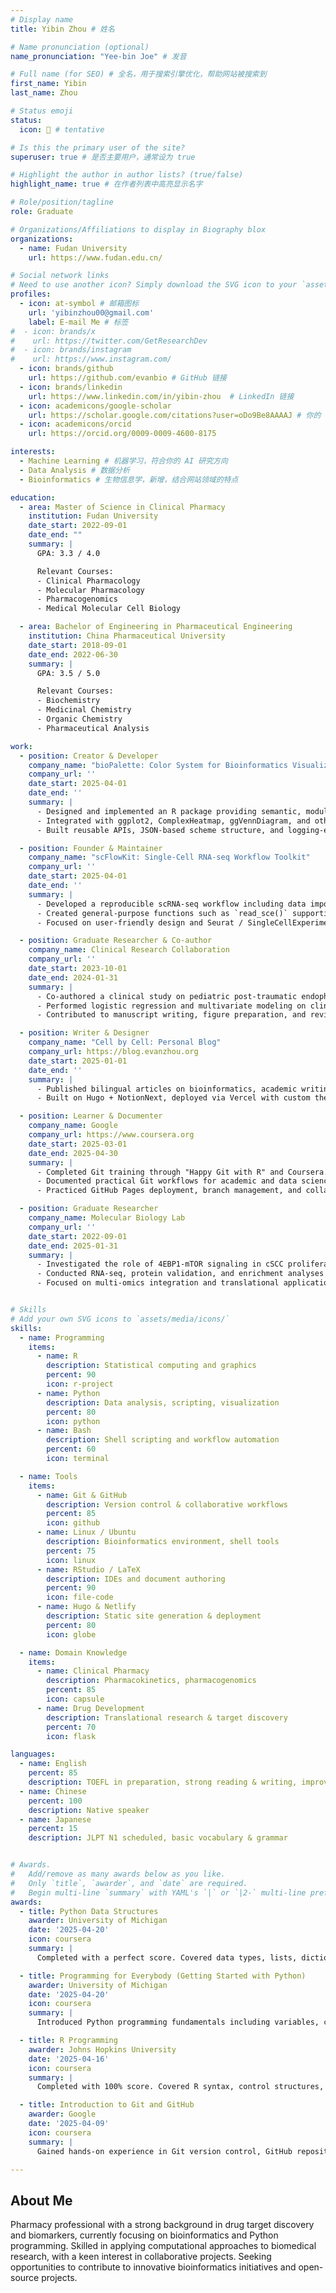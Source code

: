```yaml
---
# Display name
title: Yibin Zhou # 姓名

# Name pronunciation (optional)
name_pronunciation: "Yee-bin Joe" # 发音

# Full name (for SEO) # 全名，用于搜索引擎优化，帮助网站被搜索到
first_name: Yibin
last_name: Zhou

# Status emoji
status:
  icon: 🧬 # tentative

# Is this the primary user of the site?
superuser: true # 是否主要用户，通常设为 true

# Highlight the author in author lists? (true/false)
highlight_name: true # 在作者列表中高亮显示名字

# Role/position/tagline
role: Graduate

# Organizations/Affiliations to display in Biography blox
organizations:
  - name: Fudan University
    url: https://www.fudan.edu.cn/

# Social network links
# Need to use another icon? Simply download the SVG icon to your `assets/media/icons/` folder.
profiles:
  - icon: at-symbol # 邮箱图标
    url: 'yibinzhou00@gmail.com'
    label: E-mail Me # 标签
#  - icon: brands/x 
#    url: https://twitter.com/GetResearchDev
#  - icon: brands/instagram
#    url: https://www.instagram.com/
  - icon: brands/github
    url: https://github.com/evanbio # GitHub 链接
  - icon: brands/linkedin
    url: https://www.linkedin.com/in/yibin-zhou  # LinkedIn 链接
  - icon: academicons/google-scholar
    url: https://scholar.google.com/citations?user=oDo9Be8AAAAJ # 你的 Google Scholar 链接
  - icon: academicons/orcid
    url: https://orcid.org/0009-0009-4600-8175

interests:
  - Machine Learning # 机器学习，符合你的 AI 研究方向
  - Data Analysis # 数据分析
  - Bioinformatics # 生物信息学，新增，结合网站领域的特点

education:
  - area: Master of Science in Clinical Pharmacy
    institution: Fudan University
    date_start: 2022-09-01
    date_end: ""
    summary: |
      GPA: 3.3 / 4.0

      Relevant Courses:
      - Clinical Pharmacology
      - Molecular Pharmacology
      - Pharmacogenomics
      - Medical Molecular Cell Biology

  - area: Bachelor of Engineering in Pharmaceutical Engineering
    institution: China Pharmaceutical University
    date_start: 2018-09-01
    date_end: 2022-06-30
    summary: |
      GPA: 3.5 / 5.0

      Relevant Courses:
      - Biochemistry
      - Medicinal Chemistry
      - Organic Chemistry
      - Pharmaceutical Analysis

work:
  - position: Creator & Developer
    company_name: "bioPalette: Color System for Bioinformatics Visualization"
    company_url: ''
    date_start: 2025-04-01
    date_end: ''
    summary: |
      - Designed and implemented an R package providing semantic, modular color palettes tailored for biological data visualization.
      - Integrated with ggplot2, ComplexHeatmap, ggVennDiagram, and other tools for multi-omics research.
      - Built reusable APIs, JSON-based scheme structure, and logging-enabled palette compilation workflows.

  - position: Founder & Maintainer
    company_name: "scFlowKit: Single-Cell RNA-seq Workflow Toolkit"
    company_url: ''
    date_start: 2025-04-01
    date_end: ''
    summary: |
      - Developed a reproducible scRNA-seq workflow including data import, QC, integration, and visualization.
      - Created general-purpose functions such as `read_sce()` supporting multiple formats (.h5, .loom, .mtx, .h5ad).
      - Focused on user-friendly design and Seurat / SingleCellExperiment compatibility.

  - position: Graduate Researcher & Co-author
    company_name: Clinical Research Collaboration
    company_url: ''
    date_start: 2023-10-01
    date_end: 2024-01-31
    summary: |
      - Co-authored a clinical study on pediatric post-traumatic endophthalmitis (DOI: 10.3390/antibiotics14010020).
      - Performed logistic regression and multivariate modeling on clinical and microbiological data.
      - Contributed to manuscript writing, figure preparation, and revision.

  - position: Writer & Designer
    company_name: "Cell by Cell: Personal Blog"
    company_url: https://blog.evanzhou.org
    date_start: 2025-01-01
    date_end: ''
    summary: |
      - Published bilingual articles on bioinformatics, academic writing, and scientific workflows.
      - Built on Hugo + NotionNext, deployed via Vercel with custom theming.

  - position: Learner & Documenter
    company_name: Google
    company_url: https://www.coursera.org
    date_start: 2025-03-01
    date_end: 2025-04-30
    summary: |
      - Completed Git training through "Happy Git with R" and Coursera.
      - Documented practical Git workflows for academic and data science projects.
      - Practiced GitHub Pages deployment, branch management, and collaborative commits.

  - position: Graduate Researcher
    company_name: Molecular Biology Lab
    company_url: ''
    date_start: 2022-09-01
    date_end: 2025-01-31
    summary: |
      - Investigated the role of 4EBP1-mTOR signaling in cSCC proliferation and angiogenesis.
      - Conducted RNA-seq, protein validation, and enrichment analyses to identify therapeutic targets.
      - Focused on multi-omics integration and translational application in cutaneous oncology.


# Skills
# Add your own SVG icons to `assets/media/icons/`
skills:
  - name: Programming
    items:
      - name: R
        description: Statistical computing and graphics
        percent: 90
        icon: r-project
      - name: Python
        description: Data analysis, scripting, visualization
        percent: 80
        icon: python
      - name: Bash
        description: Shell scripting and workflow automation
        percent: 60
        icon: terminal

  - name: Tools
    items:
      - name: Git & GitHub
        description: Version control & collaborative workflows
        percent: 85
        icon: github
      - name: Linux / Ubuntu
        description: Bioinformatics environment, shell tools
        percent: 75
        icon: linux
      - name: RStudio / LaTeX
        description: IDEs and document authoring
        percent: 90
        icon: file-code
      - name: Hugo & Netlify
        description: Static site generation & deployment
        percent: 80
        icon: globe

  - name: Domain Knowledge
    items:
      - name: Clinical Pharmacy
        description: Pharmacokinetics, pharmacogenomics
        percent: 85
        icon: capsule
      - name: Drug Development
        description: Translational research & target discovery
        percent: 70
        icon: flask

languages:
  - name: English
    percent: 85
    description: TOEFL in preparation, strong reading & writing, improving listening & speaking
  - name: Chinese
    percent: 100
    description: Native speaker
  - name: Japanese
    percent: 15
    description: JLPT N1 scheduled, basic vocabulary & grammar


# Awards.
#   Add/remove as many awards below as you like.
#   Only `title`, `awarder`, and `date` are required.
#   Begin multi-line `summary` with YAML's `|` or `|2-` multi-line prefix and indent 2 spaces below.
awards:
  - title: Python Data Structures
    awarder: University of Michigan
    date: '2025-04-20'
    icon: coursera
    summary: |
      Completed with a perfect score. Covered data types, lists, dictionaries, and file handling in Python.

  - title: Programming for Everybody (Getting Started with Python)
    awarder: University of Michigan
    date: '2025-04-20'
    icon: coursera
    summary: |
      Introduced Python programming fundamentals including variables, conditionals, loops, and functions. Grade: 100%.

  - title: R Programming
    awarder: Johns Hopkins University
    date: '2025-04-16'
    icon: coursera
    summary: |
      Completed with 100% score. Covered R syntax, control structures, functions, and data visualization for statistical computing.

  - title: Introduction to Git and GitHub
    awarder: Google
    date: '2025-04-09'
    icon: coursera
    summary: |
      Gained hands-on experience in Git version control, GitHub repositories, and basic collaboration workflows. Grade: 100%.

---
```


## About Me

Pharmacy professional with a strong background in drug target discovery and biomarkers, currently focusing on bioinformatics and Python programming. Skilled in applying computational approaches to biomedical research, with a keen interest in collaborative projects. Seeking opportunities to contribute to innovative bioinformatics initiatives and open-source projects.
